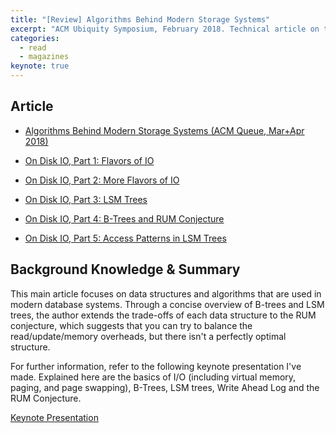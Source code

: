 ```yaml
---
title: "[Review] Algorithms Behind Modern Storage Systems"
excerpt: "ACM Ubiquity Symposium, February 2018. Technical article on the design of synthetic information environments."
categories:
  - read
  - magazines
keynote: true
---
```

## Article
- [Algorithms Behind Modern Storage Systems (ACM Queue, Mar+Apr 2018)](https://dl.acm.org/citation.cfm?id=3220266)

- [On Disk IO, Part 1: Flavors of IO](https://medium.com/databasss/on-disk-io-part-1-flavours-of-io-8e1ace1de017)
- [On Disk IO, Part 2: More Flavors of IO](https://medium.com/databasss/on-disk-io-part-2-more-flavours-of-io-c945db3edb13)
- [On Disk IO, Part 3: LSM Trees](https://medium.com/databasss/on-disk-io-part-3-lsm-trees-8b2da218496f)
- [On Disk IO, Part 4: B-Trees and RUM Conjecture](https://medium.com/databasss/on-disk-storage-part-4-b-trees-30791060741)
- [On Disk IO, Part 5: Access Patterns in LSM Trees](https://medium.com/databasss/on-disk-io-access-patterns-in-lsm-trees-2ba8dffc05f9)

## Background Knowledge & Summary
This main article focuses on data structures and algorithms that are used in modern database systems. Through a concise overview of B-trees and LSM trees, the author extends the trade-offs of each data structure to the RUM conjecture, which suggests that you can try to balance the read/update/memory overheads, but there isn't a perfectly optimal structure.

For further information, refer to the following keynote presentation I've made. Explained here are the basics of I/O (including virtual memory, paging, and page swapping), B-Trees, LSM trees, Write Ahead Log and the RUM Conjecture.

<a class="embedly-card" data-card-controls="0" href="https://www.icloud.com/keynote/0dqsZt83Icufku4HPiRwe8dbQ">Keynote Presentation</a>
